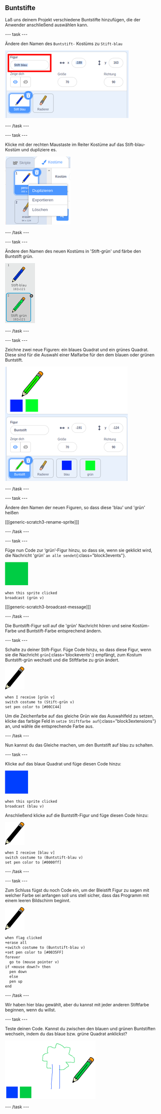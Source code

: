 ## Buntstifte

Laß uns deinem Projekt verschiedene Buntstifte hinzufügen, die der Anwender anschließend auswählen kann.

\--- task \---

Ändere den Namen des `Buntstift-` Kostüms zu `Stift-blau`

![Buntstift-umbenennen](images/rename-pencil.png)

\--- /task \---

\--- task \---

Klicke mit der rechten Maustaste im Reiter Kostüme auf das Stift-blau-Kostüm und dupliziere es.

![Screenshot](images/paint-blue-duplicate.png)

\--- /task \---

\--- task \---

Ändere den Namen des neuen Kostüms in 'Stift-grün' und färbe den Buntstift grün.

![screenshot](images/paint-pencil-green.png)

\--- /task \---

\--- task \---

Zeichne zwei neue Figuren: ein blaues Quadrat und ein grünes Quadrat. Diese sind für die Auswahl einer Malfarbe für den dem blauen oder grünen Buntstift.

![Screenshot](images/paint-selectors.png)

\--- /task \---

\--- task \---

Ändere den Namen der neuen Figuren, so dass diese 'blau' und 'grün' heißen

[[[generic-scratch3-rename-sprite]]]

\--- /task \---

\--- task \---

Füge nun Code zur ‘grün’-Figur hinzu, so dass sie, wenn sie geklickt wird, die Nachricht 'grün' `an alle sendet`{:class="block3events"}.

![gruenes_Quadrat](images/green_square.png)

```blocks3
when this sprite clicked
broadcast (grün v)
```

[[[generic-scratch3-broadcast-message]]]

\--- /task \---

Die Buntstift-Figur soll auf die 'grün' Nachricht hören und seine Kostüm-Farbe und Buntstift-Farbe entsprechend ändern.

\--- task \---

Schalte zu deiner Stift-Figur. Füge Code hinzu, so dass diese Figur, wenn sie die Nachricht `grün`{:class='blockevents':} empfängt, zum Kostum Buntstift-grün wechselt und die Stiftfarbe zu grün ändert.

![Buntstift](images/pencil.png)

```blocks3
when I receive [grün v]
switch costume to (Stift-grün v)
set pen color to [#00CC44]
```

Um die Zeichenfarbe auf das gleiche Grün wie das Auswahlfeld zu setzen, klicke das farbige Feld in `setze Stiftfarbe auf`{:class="block3extensions"} an, und wähle die entsprechende Farbe aus.

\--- /task \---

Nun kannst du das Gleiche machen, um den Buntstift auf blau zu schalten.

\--- task \---

Klicke auf das blaue Quadrat und füge diesen Code hinzu:

![blaues_Quadrat](images/blue_square.png)

```blocks3
when this sprite clicked
broadcast (blau v)
```

Anschließend klicke auf die Buntstift-Figur und füge diesen Code hinzu:

![Buntstift](images/pencil.png)

```blocks3
when I receive [blau v]
switch costume to (Buntstift-blau v)
set pen color to [#0000ff]
```

\--- /task \---

\--- task \---

Zum Schluss fügst du noch Code ein, um der Bleistift Figur zu sagen mit welcher Farbe sei anfangen soll uns stell sicher, dass das Programm mit einem leeren Bildschirm beginnt.

![Buntstift](images/pencil.png)

```blocks3
when flag clicked
+erase all
+switch costume to (Buntstift-blau v)
+set pen color to [#0035FF]
forever
  go to (mouse pointer v)
if <mouse down?> then
  pen down
  else
  pen up
end
```

\--- /task \---

Wir haben hier blau gewählt, aber du kannst mit jeder anderen Stiftfarbe beginnen, wenn du willst.

\--- task \---

Teste deinen Code. Kannst du zwischen den blauen und grünen Buntstiften wechseln, indem du das blaue bzw. grüne Quadrat anklickst?

![Screenshot](images/paint-pens-test.png)

\--- /task \---